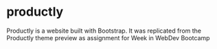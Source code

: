 # productly
Productly is a website built with Bootstrap. It was replicated from the Productly theme preview as assignment for Week in WebDev Bootcamp
